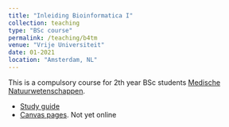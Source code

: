 ```yaml
---
title: "Inleiding Bioinformatica I"
collection: teaching
type: "BSc course"
permalink: /teaching/b4tm
venue: "Vrije Universiteit"
date: 01-2021
location: "Amsterdam, NL"
---
```


This is a compulsory course for 2th year BSc students [Medische Natuurwetenschappen](https://vuweb.vu.nl/nl/onderwijs/bachelor/medische-natuurwetenschappen).

  * [Study guide](https://studiegids.vu.nl/nl/2020-2021/courses/X_401036)
  * [Canvas pages](). Not yet online